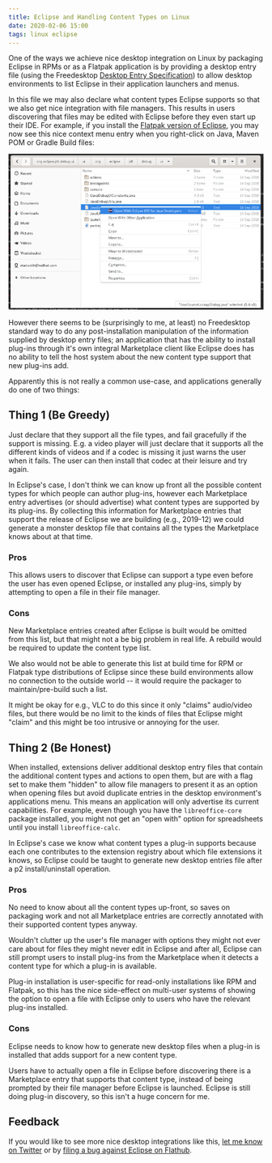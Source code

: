 ```yaml
---
title: Eclipse and Handling Content Types on Linux
date: 2020-02-06 15:00
tags: linux eclipse
---
```


One of the ways we achieve nice desktop integration on Linux by packaging Eclipse in RPMs or as a Flatpak application is by providing a desktop entry file (using the Freedesktop [Desktop Entry Specification](https://specifications.freedesktop.org/desktop-entry-spec/latest/)) to allow desktop environments to list Eclipse in their application launchers and menus.

In this file we may also declare what content types Eclipse supports so that we also get nice integration with file managers. This results in users discovering that files may be edited with Eclipse before they even start up their IDE. For example, if you install the [Flatpak version of Eclipse](https://flathub.org/apps/details/org.eclipse.Java), you may now see this nice context menu entry when you right-click on Java, Maven POM or Gradle Build files:

![Open with Eclipse](/assets/images/open_with.png)

However there seems to be (surprisingly to me, at least) no Freedesktop standard way to do any post-installation manipulation of the information supplied by desktop entry files; an application that has the ability to install plug-ins through it's own integral Marketplace client like Eclipse does has no ability to tell the host system about the new content type support that new plug-ins add.

Apparently this is not really a common use-case, and applications generally do one of two things:

## Thing 1 (Be Greedy)

Just declare that they support all the file types, and fail gracefully if the support is missing. E.g. a video player will just declare that it supports all the different kinds of videos and if a codec is missing it just warns the user when it fails. The user can then install that codec at their leisure and try again.

In Eclipse's case, I don't think we can know up front all the possible content types for which people can author plug-ins, however each Marketplace entry advertises (or should advertise) what content types are supported by its plug-ins. By collecting this information for Marketplace entries that support the release of Eclipse we are building (e.g., 2019-12) we could generate a monster desktop file that contains all the types the Marketplace knows about at that time.

### Pros

This allows users to discover that Eclipse can support a type even before the user has even opened Eclipse, or installed any plug-ins, simply by attempting to open a file in their file manager.

### Cons

New Marketplace entries created after Eclipse is built would be omitted from this list, but that might not a be big problem in real life. A rebuild would be required to update the content type list.

We also would not be able to generate this list at build time for RPM or Flatpak type distributions of Eclipse since these build environments allow no connection to the outside world -- it would require the packager to maintain/pre-build such a list.

It might be okay for e.g., VLC to do this since it only "claims" audio/video files, but there would be no limit to the kinds of files that Eclipse might "claim" and this might be too intrusive or annoying for the user.

## Thing 2 (Be Honest)

When installed, extensions deliver additional desktop entry files that contain the additional content types and actions to open them, but are with a flag set to make them "hidden" to allow file managers to present it as an option when opening files but avoid duplicate entries in the desktop environment's applications menu. This means an application will only advertise its current capabilities. For example, even though you have the ```libreoffice-core``` package installed, you might not get an "open with" option for spreadsheets until you install ```libreoffice-calc```.

In Eclipse's case we know what content types a plug-in supports because each one contributes to the extension registry about which file extensions it knows, so Eclipse could be taught to generate new desktop entries file after a p2 install/uninstall operation.

### Pros

No need to know about all the content types up-front, so saves on packaging work and not all Marketplace entries are correctly annotated with their supported content types anyway.

Wouldn't clutter up the user's file manager with options they might not ever care about for files they might never edit in Eclipse and after all, Eclipse can still prompt users to install plug-ins from the Marketplace when it detects a content type for which a plug-in is available.

Plug-in installation is user-specific for read-only installations like RPM and Flatpak, so this has the nice side-effect on multi-user systems of showing the option to open a file with Eclipse only to users who have the relevant plug-ins installed.

### Cons

Eclipse needs to know how to generate new desktop files when a plug-in is installed that adds support for a new content type.

Users have to actually open a file in Eclipse before discovering there is a Marketplace entry that supports that content type, instead of being prompted by their file manager before Eclipse is launched. Eclipse is still doing plug-in discovery, so this isn't a huge concern for me.

## Feedback

If you would like to see more nice desktop integrations like this, [let me know on Twitter](https://twitter.com/FOSS_mbooth) or by [filing a bug against Eclipse on Flathub](https://github.com/flathub/org.eclipse.Java/issues).
